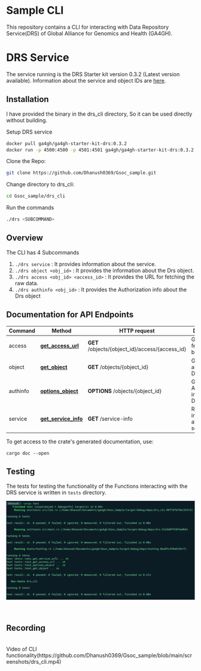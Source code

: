 # Sample CLI

This repository contains a CLI for interacting with Data Repository Service(DRS) of Global Alliance for Genomics and Health (GA4GH).

# DRS Service

The service running is the DRS Starter kit version 0.3.2 (Latest version available). Information about the service and object IDs are [here](https://starterkit.ga4gh.org/docs/starter-kit-apis/drs/drs_test_dataset).

## Installation
I have provided the binary in the drs_cli directory, So it can be used directly without building.

Setup DRS service
```bash
docker pull ga4gh/ga4gh-starter-kit-drs:0.3.2
docker run -p 4500:4500 -p 4501:4501 ga4gh/ga4gh-starter-kit-drs:0.3.2
```

Clone the Repo:
```bash
git clone https://github.com/Dhanush0369/Gsoc_sample.git
```
Change directory to drs_cli:
```bash
cd Gsoc_sample/drs_cli
```
Run the commands
```bash
./drs <SUBCOMMAND>
```

## Overview
The CLI has 4 Subcommands 

1. ```./drs service``` : It provides information about the service.
2. ```./drs object <obj_id>``` : It provides the information about the Drs object. 
3. ```./drs access <obj_id> <access_id>``` : It provides the URL for fetching the raw data. 
4. ```./drs authinfo <obj_id>``` : It provides the Authorization info about the Drs object


## Documentation for API Endpoints

Command | Method | HTTP request | Description
------------ | ------------- | ------------- | -------------
access | [**get_access_url**](docs/ObjectsApi.md#get_access_url) | **GET** /objects/{object_id}/access/{access_id} | Get a URL for fetching bytes
object | [**get_object**](docs/ObjectsApi.md#get_object) | **GET** /objects/{object_id} | Get info about a DrsObject.
authinfo | [**options_object**](docs/ObjectsApi.md#options_object) | **OPTIONS** /objects/{object_id} | Get Authorization info about a DrsObject.
service | [**get_service_info**](docs/ServiceInfoApi.md#get_service_info) | **GET** /service-info | Retrieve information about this service

To get access to the crate's generated documentation, use:

```
cargo doc --open
```

## Testing
The tests for testing the functionality of the Functions interacting with the DRS service is written in ``tests`` directory.
<br/>
<p align="center"> <img src="./screenshots/drs_tests.png"/></p>
<br/>


## Recording
<br/>
Video of CLI functionality(https://github.com/Dhanush0369/Gsoc_sample/blob/main/screenshots/drs_cli.mp4)




